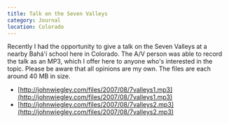 ```yaml
---
title: Talk on the Seven Valleys
category: Journal
location: Colorado
---
```


Recently I had the opportunity to give a talk on the Seven Valleys at a
nearby Bahá'í school here in Colorado.  The A/V person was able to
record the talk as an MP3, which I offer here to anyone who's interested
in the topic.  Please be aware that all opinions are my own.  The files
are each around 40 MB in size.

- [http://johnwiegley.com/files/2007/08/7valleys1.mp3](http://johnwiegley.com/files/2007/08/7valleys1.mp3)
- [http://johnwiegley.com/files/2007/08/7valleys2.mp3](http://johnwiegley.com/files/2007/08/7valleys2.mp3)

